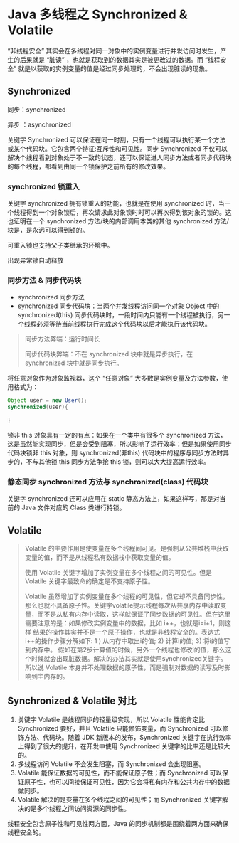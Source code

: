 # Java 多线程之 Synchronized & Volatile

“非线程安全” 其实会在多线程对同一对象中的实例变量进行并发访问时发生，产生的后果就是 “脏读” ，也就是获取到的数据其实是被更改过的数据。而 “线程安全” 就是以获取的实例变量的值是经过同步处理的，不会出现脏读的现象。

## Synchronized

同步：synchronized

异步 ：asynchronized

关键字 Synchronized 可以保证在同一时刻，只有一个线程可以执行某一个方法或某个代码块。它包含两个特征:互斥性和可见性。同步 Synchronized 不仅可以解决个线程看到对象处于不一致的状态，还可以保证进人同步方法或者同步代码块的每个线程，都看到由同一个锁保护之前所有的修改效果。

### synchronized 锁重入

关键字 synchronized 拥有锁重入的功能，也就是在使用 synchronized 时，当一个线程得到一个对象锁后，再次请求此对象锁时时可以再次得到该对象的锁的。这也证明在一个 synchronized 方法/块的内部调用本类的其他 synchronized 方法/块是，是永远可以得到锁的。

可重入锁也支持父子类继承的环境中。

出现异常锁自动释放

### 同步方法 & 同步代码块

- synchronized 同步方法
- synchronized 同步代码块：当两个并发线程访问同一个对象 Object 中的 synchronized(this) 同步代码块时，一段时间内只能有一个线程被执行，另一个线程必须等待当前线程执行完成这个代码块以后才能执行该代码块。

> 同步方法弊端：运行时间长
>
> 同步代码块弊端：不在 synchronized 块中就是异步执行，在 synchronized 块中就是同步执行。

将任意对象作为对象监视器，这个 “任意对象” 大多数是实例变量及方法参数，使用格式为：

```java
Object user = new User();
synchronized(user){
    
}
```

锁非 this 对象具有一定的有点：如果在一个类中有很多个 synchronized 方法，这是虽然能实现同步，但是会受到阻塞，所以影响了运行效率；但是如果使用同步代码块锁非 this 对象，则 synchronized(非this) 代码块中的程序与同步方法时异步的，不与其他锁 this 同步方法争抢 this 锁，则可以大大提高运行效率。

### 静态同步 synchronized 方法与 synchronized(class) 代码块

关键字 synchronized 还可以应用在 static 静态方法上，如果这样写，那是对当前的 Java 文件对应的 Class 类进行持锁。

## Volatile

> Volatile 的主要作用是使变量在多个线程间可见。是强制从公共堆栈中获取变量的值，而不是从线程私有数据栈中获取变量的值。
>
> 使用 Volatile 关键字增加了实例变量在多个线程之间的可见性。但是 Volatile 关键字最致命的确定是不支持原子性。
>
> Volatile 虽然增加了实例变量在多个线程的可见性，但它却不具备同步性，那么也就不具备原子性。关键字volatile提示线程每次从共享内存中读取变量，而不是从私有内存中读取，这样就保证了同步数据的可见性。但在这里需要注意的是：如果修改实例变量中的数据，比如 i++，也就是i=i+1，则这样
> 结果的操作其实并不是一个原子操作，也就是非线程安全的。表达式i++的操作步骤分解如下:
> 1 ) 从内存中取出i的值;
> 2) 计算i的值;
> 3) 将i的值写到内存中。
> 假如在第2步计算值的时候，另外一个线程也修改i的值，那么这个时候就会出现脏数据。解决的办法其实就是使用synchronized关键字。所以说 Volatile 本身并不处理数据的原子性，而是强制对数据的读写及时影响到主内存的。

## Synchronized & Volatile 对比

1. 关键字 Volatile 是线程同步的轻量级实现，所以 Volatile 性能肯定比 Synchronized 要好，并且 Volatile 只能修饰变量，而 Synchronized 可以修饰方法、代码块。随着 JDK 新版本的发布，Synchronized 关键字在执行效率上得到了很大的提升，在开发中使用 Synchronized 关键字的比率还是比较大的。
2. 多线程访问 Volatile 不会发生阻塞，而 Synchronized 会出现阻塞。
3. Volatile 能保证数据的可见性，而不能保证原子性；而 Synchronized 可以保证原子性，也可以间接保证可见性，因为它会将私有内存和公共内存中的数据做同步。
4. Volatile 解决的是变量在多个线程之间的可见性；而 Synchronized 关键字解决的是多个线程之间访问资源的同步性。

线程安全包含原子性和可见性两方面，Java 的同步机制都是围绕着两方面来确保线程安全的。







